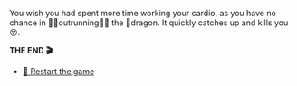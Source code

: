 You wish you had spent more time working your cardio, as you have no chance in 🏃‍♂️outrunning🏃‍♀️ the 🐉dragon. 
It quickly catches up and kills you 😵.

**THE END 🎬**

- [🔄 Restart the game](../../../start-new-game.md)
